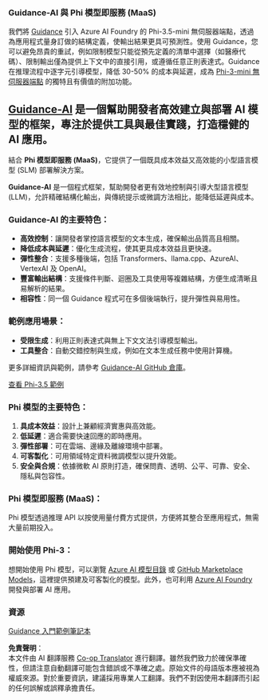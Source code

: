 <!--
CO_OP_TRANSLATOR_METADATA:
{
  "original_hash": "bd049872f37c3079c87d4fe17109cea0",
  "translation_date": "2025-07-16T18:15:13+00:00",
  "source_file": "md/01.Introduction/01/01.Guidance.md",
  "language_code": "hk"
}
-->
### Guidance-AI 與 Phi 模型即服務 (MaaS)
我們將 [Guidance](https://github.com/guidance-ai/guidance) 引入 Azure AI Foundry 的 Phi-3.5-mini 無伺服器端點，透過為應用程式量身訂做的結構定義，使輸出結果更具可預測性。使用 Guidance，您可以避免昂貴的重試，例如限制模型只能從預先定義的清單中選擇（如醫療代碼）、限制輸出僅為提供上下文中的直接引用，或遵循任意正則表達式。Guidance 在推理流程中逐字元引導模型，降低 30-50% 的成本與延遲，成為 [Phi-3-mini 無伺服器端點](https://aka.ms/try-phi3.5mini) 的獨特且有價值的附加功能。

## [**Guidance-AI**](https://github.com/guidance-ai/guidance) 是一個幫助開發者高效建立與部署 AI 模型的框架，專注於提供工具與最佳實踐，打造穩健的 AI 應用。

結合 **Phi 模型即服務 (MaaS)**，它提供了一個既具成本效益又高效能的小型語言模型 (SLM) 部署解決方案。

**Guidance-AI** 是一個程式框架，幫助開發者更有效地控制與引導大型語言模型 (LLM)，允許精確結構化輸出，與傳統提示或微調方法相比，能降低延遲與成本。

### Guidance-AI 的主要特色：
- **高效控制**：讓開發者掌控語言模型的文本生成，確保輸出品質高且相關。
- **降低成本與延遲**：優化生成流程，使其更具成本效益且更快速。
- **彈性整合**：支援多種後端，包括 Transformers、llama.cpp、AzureAI、VertexAI 及 OpenAI。
- **豐富輸出結構**：支援條件判斷、迴圈及工具使用等複雜結構，方便生成清晰且易解析的結果。
- **相容性**：同一個 Guidance 程式可在多個後端執行，提升彈性與易用性。

### 範例應用場景：
- **受限生成**：利用正則表達式與無上下文文法引導模型輸出。
- **工具整合**：自動交錯控制與生成，例如在文本生成任務中使用計算機。

更多詳細資訊與範例，請參考 [Guidance-AI GitHub 倉庫](https://github.com/guidance-ai/guidance)。

[查看 Phi-3.5 範例](../../../../../code/01.Introduce/guidance.ipynb)

### Phi 模型的主要特色：
1. **具成本效益**：設計上兼顧經濟實惠與高效能。
2. **低延遲**：適合需要快速回應的即時應用。
3. **彈性部署**：可在雲端、邊緣及離線環境中部署。
4. **可客製化**：可用領域特定資料微調模型以提升效能。
5. **安全與合規**：依據微軟 AI 原則打造，確保問責、透明、公平、可靠、安全、隱私與包容性。

### Phi 模型即服務 (MaaS)：
Phi 模型透過推理 API 以按使用量付費方式提供，方便將其整合至應用程式，無需大量前期投入。

### 開始使用 Phi-3：
想開始使用 Phi 模型，可以瀏覽 [Azure AI 模型目錄](https://ai.azure.com/explore/models) 或 [GitHub Marketplace Models](https://github.com/marketplace/models)，這裡提供預建及可客製化的模型。此外，也可利用 [Azure AI Foundry](https://ai.azure.com) 開發與部署 AI 應用。

### 資源
[Guidance 入門範例筆記本](../../../../../code/01.Introduce/guidance.ipynb)

**免責聲明**：  
本文件由 AI 翻譯服務 [Co-op Translator](https://github.com/Azure/co-op-translator) 進行翻譯。雖然我們致力於確保準確性，但請注意自動翻譯可能包含錯誤或不準確之處。原始文件的母語版本應被視為權威來源。對於重要資訊，建議採用專業人工翻譯。我們不對因使用本翻譯而引起的任何誤解或誤釋承擔責任。